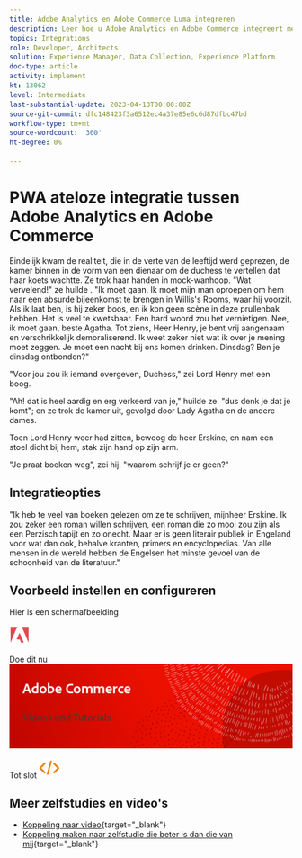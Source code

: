 ```yaml
---
title: Adobe Analytics en Adobe Commerce Luma integreren
description: Leer hoe u Adobe Analytics en Adobe Commerce integreert met het native thema Luma.
topics: Integrations
role: Developer, Architects
solution: Experience Manager, Data Collection, Experience Platform
doc-type: article
activity: implement
kt: 13062
level: Intermediate
last-substantial-update: 2023-04-13T00:00:00Z
source-git-commit: dfc148423f3a6512ec4a37e85e6c6d87dfbc47bd
workflow-type: tm+mt
source-wordcount: '360'
ht-degree: 0%

---
```



# PWA ateloze integratie tussen Adobe Analytics en Adobe Commerce

Eindelijk kwam de realiteit, die in de verte van de leeftijd werd geprezen, de kamer binnen in de vorm van een dienaar om de duchess te vertellen dat haar koets wachtte. Ze trok haar handen in mock-wanhoop. &quot;Wat vervelend!&quot; ze huilde . &quot;Ik moet gaan. Ik moet mijn man oproepen om hem naar een absurde bijeenkomst te brengen in Willis&#39;s Rooms, waar hij voorzit. Als ik laat ben, is hij zeker boos, en ik kon geen scène in deze prullenbak hebben. Het is veel te kwetsbaar. Een hard woord zou het vernietigen. Nee, ik moet gaan, beste Agatha. Tot ziens, Heer Henry, je bent vrij aangenaam en verschrikkelijk demoraliserend. Ik weet zeker niet wat ik over je mening moet zeggen. Je moet een nacht bij ons komen drinken. Dinsdag? Ben je dinsdag ontbonden?&quot;

&quot;Voor jou zou ik iemand overgeven, Duchess,&quot; zei Lord Henry met een boog.

&quot;Ah! dat is heel aardig en erg verkeerd van je,&quot; huilde ze. &quot;dus denk je dat je komt&quot;; en ze trok de kamer uit, gevolgd door Lady Agatha en de andere dames.

Toen Lord Henry weer had zitten, bewoog de heer Erskine, en nam een stoel dicht bij hem, stak zijn hand op zijn arm.

&quot;Je praat boeken weg&quot;, zei hij. &quot;waarom schrijf je er geen?&quot;

## Integratieopties

&quot;Ik heb te veel van boeken gelezen om ze te schrijven, mijnheer Erskine. Ik zou zeker een roman willen schrijven, een roman die zo mooi zou zijn als een Perzisch tapijt en zo onecht. Maar er is geen literair publiek in Engeland voor wat dan ook, behalve kranten, primers en encyclopedias. Van alle mensen in de wereld hebben de Engelsen het minste gevoel van de schoonheid van de literatuur.&quot;


## Voorbeeld instellen en configureren

Hier is een schermafbeelding

![Schermafbeelding 1](/help/assets/adobe-logo.svg)

Doe dit nu
![Schermafbeelding 2](/help/assets/banner-videos-home.png)

Tot slot
![laatste screenshot](/help/assets/open-source.svg)

## Meer zelfstudies en video&#39;s

* [Koppeling naar video](https://example.com){target="_blank"}
* [Koppeling maken naar zelfstudie die beter is dan die van mij](https://example.com){target="_blank"}
